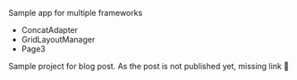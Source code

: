 Sample app for multiple frameworks

-   ConcatAdapter
-   GridLayoutManager
-   Page3

Sample project for blog post. As the post is not published yet, missing link 🤷‍️
